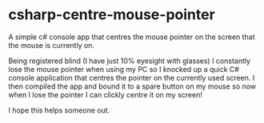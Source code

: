 # csharp-centre-mouse-pointer
A simple c# console app that centres the mouse pointer on the screen that the mouse is currently on. 

Being registered blind (I have just 10% eyesight with glasses) I constantly lose the mouse pointer when using my PC so I knocked up a quick C# console application that centres the pointer on the currently used screen. I then compiled the app and bound it to a spare button on my mouse so now when I lose the pointer I can clickly centre it on my screen!

I hope this helps someone out.
